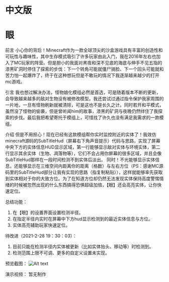 # 中文版
# 眼
前言
小心你的背后！Minecraft作为一款全球顶尖的沙盒游戏具有丰富的创造性和可玩性与趣味性，其中生存模式吸引了许多玩家由此入门，我在2016年左右也加入了MC玩家的阵营。但是胆小的我面对黑夜和深不见底的海底与伸手不见五指的漆黑矿洞时停住了探索的步伐：下一个转角可能就僵尸骑脸、下一个回头可能就和苦力怕一起爆炸了，终于在这种想玩但是不敢玩的情况下我逐渐越来越少的打开mc游戏。

引言
我也想过解决办法，怪物娘化模组必然是首选，可是随着版本不断的更新，会导致越来越多的敌对生物没有被修改模型。我还尝试过通过指令保护我家周围的一片地，一旦有怪物刷新就被清除，可是这也不是长久之计。同时若开和平模式，虽然没了怪物的偷袭，但是曾听闻him的故事，漆黑的矿洞与夜晚仍然绊住了我探索的步伐。最后我把希望寄托于模组上，可惜找了许久也没有满足我需求的一款模组。

介绍
但是不用担心！现在已经有这款模组帮你实时监控附近的实体了！我效仿minecraft源码的SubTitleHud（屏幕右下角声音提示）代码与思路，实现了屏幕中央下方的实体信息HUD显示区域，第一行能够显示敌对实体与环境实体，第二行显示其余实体（生物、凋落物等），它们不会占用你屏幕的很多区域，并且会像SubTitleHud那样在一段时间检测不到实体后淡出。
同时！不光能够显示实体信息，还能够显示在三维空间内距离你的距离（格数）与左右方位（PS：感谢MC源码里的SubTitleHud部分让我有实现的思路（指复制粘贴）），这样就能够率先获取到实体相对于你的大致方位。为了在知道方位却仍然无法发现实体保持高度警惕情绪的时候被忽然出现的什么东西搞得恐惧超级加倍，【眼】还会高亮实体，让你快速定位。

总结功能：
1. 在【眼】的设置界面设置检测半径。
2. 在指定半径内实时在屏幕中下方hud显示检测到的最近实体信息与方位。
3. 实体高亮辅助玩家快速定位。

待改进（2021-2-28 19：30：03）：
1. 目前只能在检测半径内实体被更新（比如实体抬头、移动等）时检测到。
2. 检测范围上限不可调、更多的自定义设置未实现。

预览截图：
![Alt text](https://gitee.com/a_box/other/raw/master/screenshot.png "预览截图")

演示视频：
暂无制作
